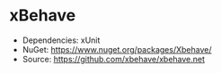 # xBehave

* Dependencies: xUnit
* NuGet: https://www.nuget.org/packages/Xbehave/
* Source: https://github.com/xbehave/xbehave.net
